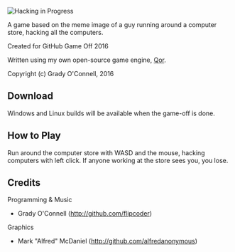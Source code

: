 ![Hacking in Progress](http://i.imgur.com/7MIJD4y.jpg)

A game based on the meme image of a guy running around a computer store, hacking
all the computers.

Created for GitHub Game Off 2016

Written using my own open-source game engine, [Qor](http://github.com/flipcoder/qor).

Copyright (c) Grady O'Connell, 2016

## Download

Windows and Linux builds will be available when the game-off is done.

## How to Play

Run around the computer store with WASD and the mouse,
hacking computers with left click.
If anyone working at the store sees you, you lose.

## Credits

Programming & Music
- Grady O'Connell (http://github.com/flipcoder)

Graphics
- Mark "Alfred" McDaniel (http://github.com/alfredanonymous)

